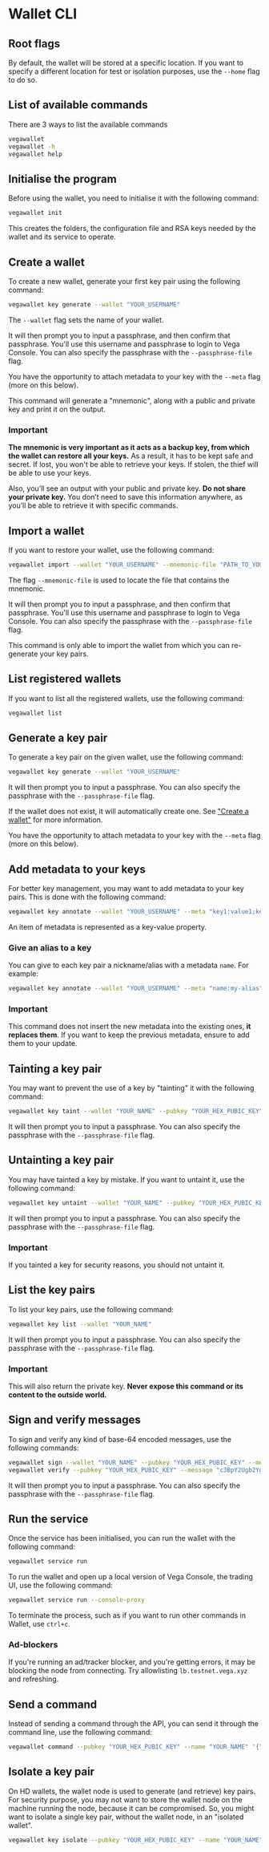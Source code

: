 # Wallet CLI

## Root flags

By default, the wallet will be stored at a specific location. If you want to
specify a different location for test or isolation purposes, use the `--home`
flag to do so.

## List of available commands

There are 3 ways to list the available commands

```sh
vegawallet
vegawallet -h
vegawallet help
```

## Initialise the program

Before using the wallet, you need to initialise it with the following command:

```sh
vegawallet init
```

This creates the folders, the configuration file and RSA keys needed by the
wallet and its service to operate.

## Create a wallet

To create a new wallet, generate your first key pair using the following
command:

```sh
vegawallet key generate --wallet "YOUR_USERNAME"
```

The `--wallet` flag sets the name of your wallet.

It will then prompt you to input a passphrase, and then confirm that passphrase.
You'll use this username and passphrase to login to Vega Console. You can also
specify the passphrase with the `--passphrase-file` flag.

You have the opportunity to attach metadata to your key with the ``--meta``
flag (more on this below).

This command will generate a "mnemonic", along with a public and private key and
print it on the output.

### Important

**The mnemonic is very important as it acts as a backup key, from which the
wallet can restore all your keys.** As a result, it has to be kept safe and
secret. If lost, you won't be able to retrieve your keys. If stolen, the thief
will be able to use your keys.

Also, you’ll see an output with your public and private key. **Do not share your
private key.** You don’t need to save this information anywhere, as you’ll be
able to retrieve it with specific commands.

## Import a wallet

If you want to restore your wallet, use the following command:

```sh
vegawallet import --wallet "YOUR_USERNAME" --mnemonic-file "PATH_TO_YOUR_MNEMONIC"
```

The flag `--mnemonic-file` is used to locate the file that contains the
mnemonic.

It will then prompt you to input a passphrase, and then confirm that passphrase.
You'll use this username and passphrase to login to Vega Console. You can also
specify the passphrase with the `--passphrase-file` flag.

This command is only able to import the wallet from which you can re-generate
your key pairs.

## List registered wallets

If you want to list all the registered wallets, use the following command:

```sh
vegawallet list
```

## Generate a key pair

To generate a key pair on the given wallet, use the following command:

```sh
vegawallet key generate --wallet "YOUR_USERNAME"
```

It will then prompt you to input a passphrase. You can also specify the
passphrase with the `--passphrase-file` flag.

If the wallet does not exist, it will automatically create one. See
["Create a wallet"](#create-a-wallet) for more information.

You have the opportunity to attach metadata to your key with the ``--meta``
flag (more on this below).

## Add metadata to your keys

For better key management, you may want to add metadata to your key pairs. This
is done with the following command:

```sh
vegawallet key annotate --wallet "YOUR_USERNAME" --meta "key1:value1;key2:value2" --pubkey "YOUR_HEX_PUBLIC_KEY"
```

An item of metadata is represented as a key-value property.

### Give an alias to a key

You can give to each key pair a nickname/alias with a metadata `name`. For
example:

```sh
vegawallet key annotate --wallet "YOUR_USERNAME" --meta "name:my-alias" --pubkey "YOUR_HEX_PUBLIC_KEY"
```

### Important

This command does not insert the new metadata into the existing ones, **it
replaces them**. If you want to keep the previous metadata, ensure to add them
to your update.

## Tainting a key pair

You may want to prevent the use of a key by "tainting" it with the following
command:

```sh
vegawallet key taint --wallet "YOUR_NAME" --pubkey "YOUR_HEX_PUBIC_KEY"
```

It will then prompt you to input a passphrase. You can also specify the
passphrase with the `--passphrase-file` flag.

## Untainting a key pair

You may have tainted a key by mistake. If you want to untaint it, use the
following command:

```sh
vegawallet key untaint --wallet "YOUR_NAME" --pubkey "YOUR_HEX_PUBIC_KEY"
```

It will then prompt you to input a passphrase. You can also specify the
passphrase with the `--passphrase-file` flag.

### Important

If you tainted a key for security reasons, you should not untaint it.

## List the key pairs

To list your key pairs, use the following command:

```sh
vegawallet key list --wallet "YOUR_NAME"
```

It will then prompt you to input a passphrase. You can also specify the
passphrase with the `--passphrase-file` flag.

### Important

This will also return the private key. **Never expose this command or its
content to the outside world.**

## Sign and verify messages

To sign and verify any kind of base-64 encoded messages, use the following
commands:

```sh
vegawallet sign --wallet "YOUR_NAME" --pubkey "YOUR_HEX_PUBIC_KEY" --message "c3BpY2Ugb2YgZHVuZQo="
vegawallet verify --pubkey "YOUR_HEX_PUBIC_KEY" --message "c3BpY2Ugb2YgZHVuZQo=" --signature "76f978asd6fa8s76f"
```

It will then prompt you to input a passphrase. You can also specify the
passphrase with the `--passphrase-file` flag.

## Run the service

Once the service has been initialised, you can run the wallet with the following
command:

```sh
vegawallet service run
```

To run the wallet and open up a local version of Vega Console, the trading UI,
use the following command:

```sh
vegawallet service run --console-proxy
```

To terminate the process, such as if you want to run other commands in Wallet,
use `ctrl+c`.

### Ad-blockers

If you're running an ad/tracker blocker, and you're getting errors, it may be
blocking the node from connecting. Try allowlisting `lb.testnet.vega.xyz` and
refreshing.

## Send a command

Instead of sending a command through the API, you can send it through the
command line, use the following command:

```sh
vegawallet command --pubkey "YOUR_HEX_PUBIC_KEY" --name "YOUR_NAME" '{"THE_COMMAND": {...}, "propagate": true}'
```

## Isolate a key pair

On HD wallets, the wallet node is used to generate (and retrieve) key pairs. For
security purpose, you may not want to store the wallet node on the machine
running the node, because it can be compromised. So, you might want to isolate a
single key pair, without the wallet node, in an "isolated wallet".

```sh
vegawallet key isolate --pubkey "YOUR_HEX_PUBIC_KEY" --name "YOUR_NAME"
```
